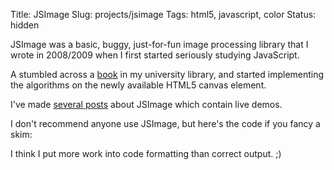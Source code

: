 Title: JSImage
Slug: projects/jsimage
Tags: html5, javascript, color
Status: hidden

JSImage was a basic, buggy, just-for-fun image processing library that I wrote
in 2008/2009 when I first started seriously studying JavaScript.

A stumbled across a [book][1] in my university library, and started
implementing the algorithms on the newly available HTML5 canvas element.

I've made [several posts][2] about JSImage which contain live demos.

I don't recommend anyone use JSImage, but here's the code if you fancy a skim:

<div id="cp-repo"></div>

<script src="/static/js/repo.js"></script>
<script>
    $(function() {
        $('#cp-repo').repo({
            user: 'mwcz',
            name: 'JSImage'
        });
    });
</script>

I think I put more work into code formatting than correct output. ;)

<!-- Hiding this here so jquery.lightbox's css doesn't get purifycss'd away (the elements are added clientside)  -->
<div id="lightbox-6722" class="lightbox bodyGlobalLightbox" style="display: none"><a href="#" class="lightbox__close lightbox__button"></a><a href="#" class="lightbox__nav lightbox__nav--prev lightbox__button"></a><a href="#" class="lightbox__nav lightbox__nav--next lightbox__button"></a><div href="#" class="lightbox__caption"><p></p></div><span class="lightbox__loading"></span></div>

[1]: http://imagingbook.com/books/englisch-edition-3-vol-softcover/ "Principles of Digital Image Processing"
[2]: /tag/jsimage "Posts about JSImage"
